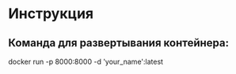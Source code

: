 # Инструкция
## Команда для развертывания контейнера:
docker run -p 8000:8000 -d 'your_name':latest
